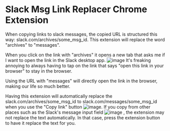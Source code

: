 # Slack Msg Link Replacer Chrome Extension

When copying links to slack messages, the copied URL is structured this way: slack.com/archives/some_msg_id.
This extension will replace the word "archives" to "messages".

When you click on the link with "archives" it opens a new tab that asks me if I want to open the link in the Slack desktop app. ![image](https://github.com/whiteSkar/slack_msg_link_replacer/assets/2031517/3ebd5db3-1690-4d41-bf2d-c5a1ed7d9660)
It's freaking annoying to always having to tap on the link that says "open this link in your browser" to stay in the browser.

Using the URL with "messages" will directly open the link in the browser, making our life so much better.

Having this extension will automatically replace the slack.com/archives/some_msg_id to slack.com/messages/some_msg_id when you use the "Copy link" button ![image](https://github.com/whiteSkar/slack_msg_link_replacer/assets/2031517/e6d631fe-087c-4df0-a6ad-8e6d038c2420). If you copy from other places such as the Slack's message input field ![image](https://github.com/whiteSkar/slack_msg_link_replacer/assets/2031517/7c273934-eb0c-425c-9832-7d8c87d20f24)
, the extension may not replace the text automatically. In that case, press the extension button to have it replace the text for you.
